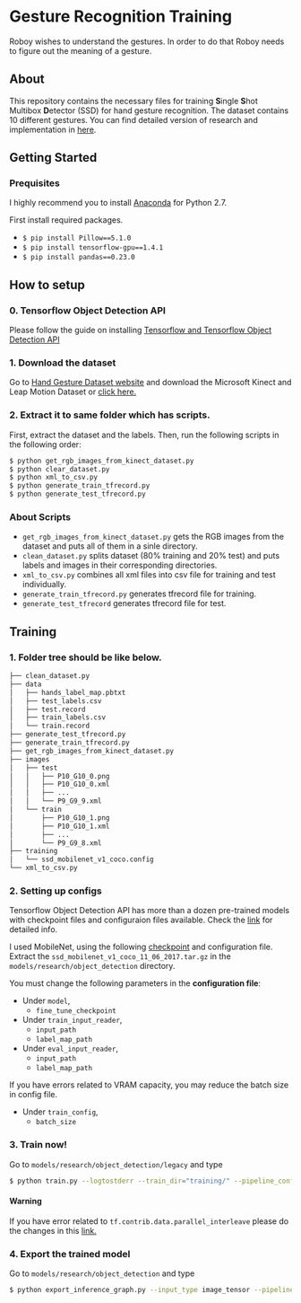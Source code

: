 # Gesture Recognition Training
Roboy wishes to understand the gestures. In order to do that Roboy needs to figure out the meaning of a gesture.


## About
This repository contains the necessary files for training **S**ingle **S**hot Multibox **D**etector (SSD) for hand gesture recognition. The dataset contains 10 different gestures.
You can find detailed version of research and implementation in [here](https://devanthro.atlassian.net/wiki/spaces/SS18/pages/280952998/Gesture+Recognition).

## Getting Started
### Prequisites
I highly recommend you to install [Anaconda](https://www.anaconda.com/download/) for Python 2.7.

First install required packages.
* `$ pip install Pillow==5.1.0`
* `$ pip install tensorflow-gpu==1.4.1`
* `$ pip install pandas==0.23.0`

## How to setup

### 0. Tensorflow Object Detection API
Please follow the guide on installing [Tensorflow and Tensorflow Object Detection API](https://github.com/tensorflow/models/blob/master/research/object_detection/g3doc/installation.md)

### 1. Download the dataset
Go to [Hand Gesture Dataset website](http://lttm.dei.unipd.it/downloads/gesture/#kinect_leap) and download the Microsoft Kinect and Leap Motion Dataset or [click here.](http://lttm.dei.unipd.it/downloads/gesture/kinect_leap/data/kinect_leap_dataset.zip)

### 2. Extract it to same folder which has scripts.
First, extract the dataset and the labels.
Then, run the following scripts in the following order:
```bash
$ python get_rgb_images_from_kinect_dataset.py
$ python clear_dataset.py
$ python xml_to_csv.py
$ python generate_train_tfrecord.py
$ python generate_test_tfrecord.py
```

### About Scripts
* `get_rgb_images_from_kinect_dataset.py` gets the RGB images from the dataset and puts all of them in a sinle directory.
* `clean_dataset.py` splits dataset (80% training and 20% test) and puts labels and images in their corresponding directories.
* `xml_to_csv.py` combines all xml files into csv file for training and test individually.
* `generate_train_tfrecord.py` generates tfrecord file for training.
* `generate_test_tfrecord` generates tfrecord file for test.

## Training
### 1. Folder tree should be like below.
```bash
├── clean_dataset.py
├── data
│   ├── hands_label_map.pbtxt
│   ├── test_labels.csv
│   ├── test.record
│   ├── train_labels.csv
│   └── train.record
├── generate_test_tfrecord.py
├── generate_train_tfrecord.py
├── get_rgb_images_from_kinect_dataset.py
├── images
│   ├── test
│   │   ├── P10_G10_0.png
│   │   ├── P10_G10_0.xml
│   │   ├── ...
│   │   └── P9_G9_9.xml
│   └── train
│       ├── P10_G10_1.png
│       ├── P10_G10_1.xml
│       ├── ...
│       └── P9_G9_8.xml
├── training
│   └── ssd_mobilenet_v1_coco.config
└── xml_to_csv.py
```

### 2. Setting up configs
Tensorflow Object Detection API has more than a dozen pre-trained models with checkpoint files and configuraion files available. Check the [link](https://github.com/tensorflow/models/blob/master/research/object_detection/g3doc/detection_model_zoo.md) for detailed info.

I used MobileNet, using the following [checkpoint](download.tensorflow.org/models/object_detection/ssd_mobilenet_v1_coco_11_06_2017.tar.gz) and configuration file.
Extract the `ssd_mobilenet_v1_coco_11_06_2017.tar.gz` in the `models/research/object_detection` directory.

You must change the following parameters in the **configuration file**:
* Under `model`,
    * `fine_tune_checkpoint`
* Under `train_input_reader`,
    * `input_path`
    * `label_map_path`
* Under `eval_input_reader`,
    * `input_path`
    * `label_map_path`

If you have errors related to VRAM capacity, you may reduce the batch size in config file.
* Under `train_config`,
    * `batch_size`

### 3. Train now!
Go to `models/research/object_detection/legacy` and type
```bash
$ python train.py --logtostderr --train_dir="training/" --pipeline_config_path="training/ssd_mobilenet_v1_coco.config"
```

#### Warning
If you have error related to `tf.contrib.data.parallel_interleave` please do the changes in this [link.](https://github.com/tensorflow/models/issues/3432#issuecomment-405680652)

### 4. Export the trained model
Go to `models/research/object_detection` and type
```bash
$ python export_inference_graph.py --input_type image_tensor --pipeline_config_path "training/ssd_mobilenet_v1_coco.config" --trained_checkpoint_prefix "training/model.ckpt-4499" --output_directory "/home/bilal/gesture_recognition"
```
